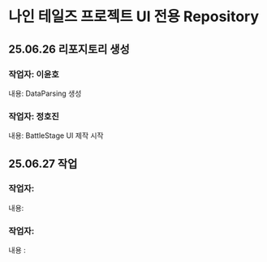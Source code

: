 # 나인 테일즈 프로젝트 UI 전용 Repository

## 25.06.26 리포지토리 생성
### 작업자: 이윤호
내용: DataParsing 생성

### 작업자: 정호진
내용: BattleStage UI 제작 시작

## 25.06.27 작업
### 작업자: 
내용: 

### 작업자:
내용 : 

